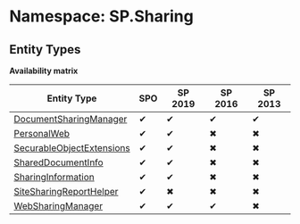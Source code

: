 # Namespace: SP.Sharing
## Entity Types

**Availability matrix**

Entity Type | SPO | SP 2019 | SP 2016 | SP 2013
----------|-----|---------|---------|--------
[DocumentSharingManager](./EntityTypes/DocumentSharingManager) | ✔ | ✔ | ✔ | ✔
[PersonalWeb](./EntityTypes/PersonalWeb) | ✔ | ✔ | ✖ | ✖
[SecurableObjectExtensions](./EntityTypes/SecurableObjectExtensions) | ✔ | ✔ | ✖ | ✖
[SharedDocumentInfo](./EntityTypes/SharedDocumentInfo) | ✔ | ✔ | ✖ | ✖
[SharingInformation](./EntityTypes/SharingInformation) | ✔ | ✔ | ✖ | ✖
[SiteSharingReportHelper](./EntityTypes/SiteSharingReportHelper) | ✔ | ✖ | ✖ | ✖
[WebSharingManager](./EntityTypes/WebSharingManager) | ✔ | ✔ | ✔ | ✖

